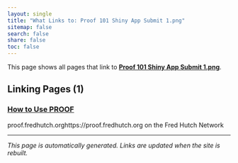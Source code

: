 ```yaml
---
layout: single
title: "What Links to: Proof 101 Shiny App Submit 1.png"
sitemap: false
search: false
share: false
toc: false
---
```


This page shows all pages that link to **[Proof 101 Shiny App Submit 1.png](/datademos/assets/proof_101_shiny_app_submit_1.png)**.

## Linking Pages (1)

### [How to Use PROOF](/datademos/proof-how-to/)

proof.fredhutch.orghttps://proof.fredhutch.org on the Fred Hutch Network

---


*This page is automatically generated. Links are updated when the site is rebuilt.*
